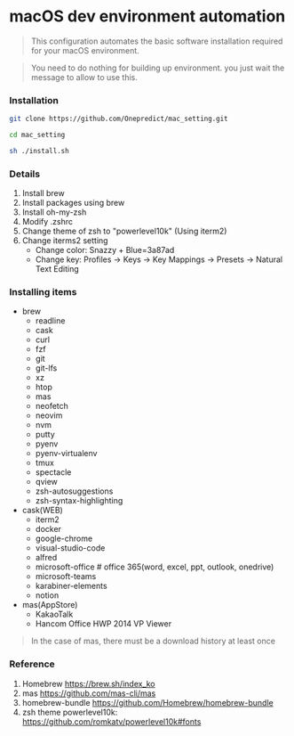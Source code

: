 macOS dev environment automation
===
> This configuration automates the basic software installation required for your macOS environment.

> You need to do nothing for building up environment. you just wait the message to allow to use this.

### Installation

``` bash
git clone https://github.com/Onepredict/mac_setting.git
```

``` bash
cd mac_setting
```

``` bash
sh ./install.sh
```

### Details
1. Install brew
2. Install packages using brew
3. Install oh-my-zsh
4. Modify .zshrc
5. Change theme of zsh to "powerlevel10k" (Using iterm2)
6. Change iterms2 setting
    - Change color: Snazzy + Blue=3a87ad
    - Change key: Profiles -> Keys -> Key Mappings -> Presets -> Natural Text Editing

### Installing items
* brew
    - readline
    - cask
    - curl
    - fzf
    - git
    - git-lfs
    - xz
    - htop
    - mas
    - neofetch
    - neovim
    - nvm
    - putty
    - pyenv
    - pyenv-virtualenv
    - tmux
    - spectacle
    - qview
    - zsh-autosuggestions
    - zsh-syntax-highlighting
* cask(WEB)
    - iterm2
    - docker
    - google-chrome
    - visual-studio-code
    - alfred
    - microsoft-office # office 365(word, excel, ppt, outlook, onedrive)
    - microsoft-teams
    - karabiner-elements
    - notion
* mas(AppStore)
    - KakaoTalk
    - Hancom Office HWP 2014 VP Viewer
> In the case of mas, there must be a download history at least once

### Reference
1. Homebrew https://brew.sh/index_ko
2. mas https://github.com/mas-cli/mas
3. homebrew-bundle https://github.com/Homebrew/homebrew-bundle
4. zsh theme powerlevel10k: https://github.com/romkatv/powerlevel10k#fonts